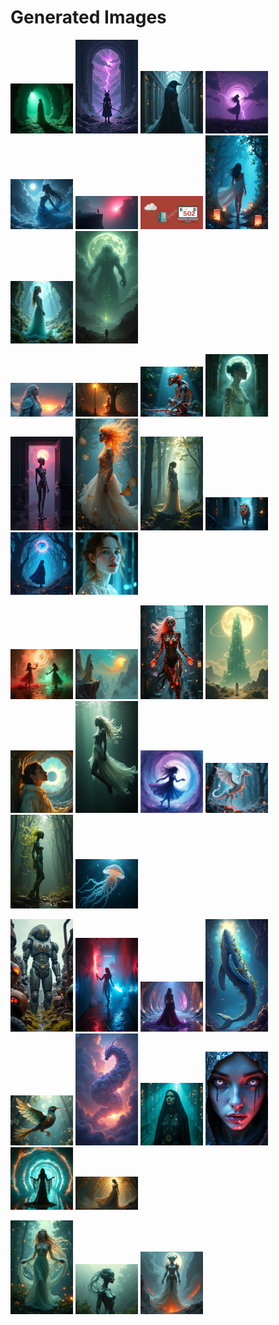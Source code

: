 # Generated Images



<img src="2025_07_29_01.png" width="100"/> <img src="2025_07_29_02.png" width="100"/> <img src="2025_07_29_03.png" width="100"/> <img src="2025_07_29_04.png" width="100"/> <img src="2025_07_29_05.png" width="100"/> <img src="2025_07_29_06.png" width="100"/> <img src="2025_07_29_07.png" width="100"/> <img src="2025_07_29_08.png" width="100"/> <img src="2025_07_29_09.png" width="100"/> <img src="2025_07_29_10.png" width="100"/>

<img src="2025_07_29_11.png" width="100"/> <img src="2025_07_29_12.png" width="100"/> <img src="2025_07_29_13.png" width="100"/> <img src="2025_07_29_14.png" width="100"/> <img src="2025_07_29_15.png" width="100"/> <img src="2025_07_29_16.png" width="100"/> <img src="2025_07_29_17.png" width="100"/> <img src="2025_07_29_18.png" width="100"/> <img src="2025_07_29_19.png" width="100"/> <img src="2025_07_29_20.png" width="100"/>

<img src="2025_07_29_21.png" width="100"/> <img src="2025_07_29_22.png" width="100"/> <img src="2025_07_29_23.png" width="100"/> <img src="2025_07_29_24.png" width="100"/> <img src="2025_07_29_25.png" width="100"/> <img src="2025_07_29_26.png" width="100"/> <img src="2025_07_29_27.png" width="100"/> <img src="2025_07_29_28.png" width="100"/> <img src="2025_07_29_29.png" width="100"/> <img src="2025_07_29_30.png" width="100"/>

<img src="2025_07_29_31.png" width="100"/> <img src="2025_07_29_32.png" width="100"/> <img src="2025_07_29_33.png" width="100"/> <img src="2025_07_29_34.png" width="100"/> <img src="2025_07_29_35.png" width="100"/> <img src="2025_07_29_36.png" width="100"/> <img src="2025_07_29_37.png" width="100"/> <img src="2025_07_29_38.png" width="100"/> <img src="2025_07_29_39.png" width="100"/> <img src="2025_07_29_40.png" width="100"/>

<img src="2025_07_29_41.png" width="100"/> <img src="2025_07_29_42.png" width="100"/> <img src="2025_07_29_43.png" width="100"/>